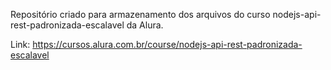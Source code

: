 Repositório criado para armazenamento dos arquivos do curso nodejs-api-rest-padronizada-escalavel da Alura.

Link: https://cursos.alura.com.br/course/nodejs-api-rest-padronizada-escalavel